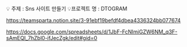 💡 주제 : Sns 사이트 만들기
💡프로젝트 명 : DTOGRAM

https://teamsparta.notion.site/3-91ebf19befdf4dbea4336324bb077674

https://docs.google.com/spreadsheets/d/1JbF-FcNImiGZW6NM_q3F-sAmEQI_7hZbl0-ifJecZgk/edit#gid=0
